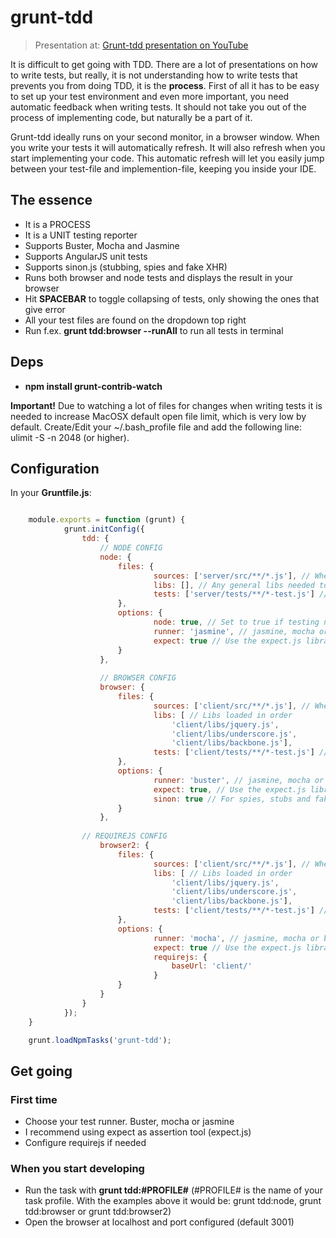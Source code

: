 grunt-tdd
=========

> Presentation at: [Grunt-tdd presentation on YouTube](http://www.youtube.com/watch?v=1xMKeq-plFk)

It is difficult to get going with TDD. There are a lot of presentations on how to write tests, but really, it is not understanding how to write tests that prevents you from doing TDD, it is the **process**. First of all it has to be easy to set up your test environment and even more important, you need automatic feedback when writing tests. It should not take you out of the process of implementing code, but naturally be a part of it.

Grunt-tdd ideally runs on your second monitor, in a browser window. When you write your tests it will automatically refresh. It will also refresh when you start implementing your code. This automatic refresh will let you easily jump between your test-file and implemention-file, keeping you inside your IDE.

## The essence
- It is a PROCESS
- It is a UNIT testing reporter
- Supports Buster, Mocha and Jasmine
- Supports AngularJS unit tests
- Supports sinon.js (stubbing, spies and fake XHR) 
- Runs both browser and node tests and displays the result in your browser
- Hit **SPACEBAR** to toggle collapsing of tests, only showing the ones that give error
- All your test files are found on the dropdown top right
- Run f.ex. **grunt tdd:browser --runAll** to run all tests in terminal

## Deps
- **npm install grunt-contrib-watch**

**Important!** Due to watching a lot of files for changes when writing tests it is needed to increase MacOSX default open file limit, which is very low by default. Create/Edit your ~/.bash_profile file and add the following line: ulimit -S -n 2048 (or higher).

## Configuration

In your **Gruntfile.js**:

``` javascript

	module.exports = function (grunt) {
    		grunt.initConfig({
      			tdd: { 
        			// NODE CONFIG
        			node: {
          				files: {
            					sources: ['server/src/**/*.js'], // Where your application files are located
            					libs: [], // Any general libs needed to be loaded, will be loaded from your node_modules folder
            					tests: ['server/tests/**/*-test.js'] // Where your tests are located
          				},
          				options: {
            					node: true, // Set to true if testing node code
            					runner: 'jasmine', // jasmine, mocha or buster
            					expect: true // Use the expect.js library for assertions
          				}
        			},
        
        			// BROWSER CONFIG
        			browser: {
          				files: {
            					sources: ['client/src/**/*.js'], // Where your application files are located
            					libs: [ // Libs loaded in order
              						'client/libs/jquery.js',
              						'client/libs/underscore.js', 
              						'client/libs/backbone.js'],
            					tests: ['client/tests/**/*-test.js'] // Where your tests are located
          				},
          				options: {
            					runner: 'buster', // jasmine, mocha or buster
            					expect: true, // Use the expect.js library for assertions
            					sinon: true // For spies, stubs and fake XHR
          				}
        			},
        
				// REQUIREJS CONFIG
        			browser2: {
          				files: {
            					sources: ['client/src/**/*.js'], // Where your application files are located
            					libs: [ // Libs loaded in order
              						'client/libs/jquery.js',
              						'client/libs/underscore.js', 
              						'client/libs/backbone.js'],
            					tests: ['client/tests/**/*-test.js'] // Where your tests are located
          				},
          				options: {
            					runner: 'mocha', // jasmine, mocha or buster
            					expect: true // Use the expect.js library for assertions
            					requirejs: {
              						baseUrl: 'client/'
            					}
          				}
        			}
      			}
    		});
  	}

  	grunt.loadNpmTasks('grunt-tdd');

```

## Get going

### First time
- Choose your test runner. Buster, mocha or jasmine
- I recommend using expect as assertion tool (expect.js)
- Configure requirejs if needed

### When you start developing
- Run the task with **grunt tdd:#PROFILE#** (#PROFILE# is the name of your task profile. With the examples above it would be: grunt tdd:node, grunt tdd:browser or grunt tdd:browser2)
- Open the browser at localhost and port configured (default 3001)
